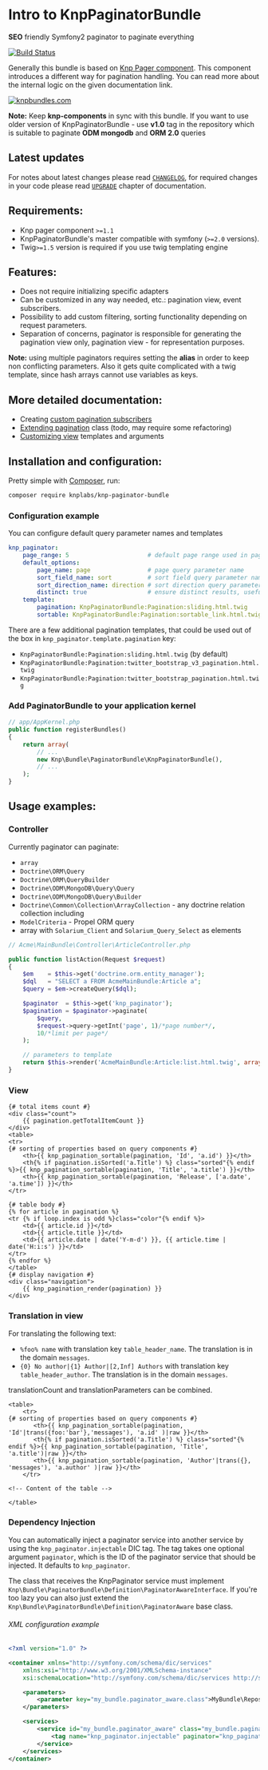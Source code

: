 # Intro to KnpPaginatorBundle

**SEO** friendly Symfony2 paginator to paginate everything

[![Build Status](https://travis-ci.org/KnpLabs/KnpPaginatorBundle.svg?branch=master)](https://travis-ci.org/KnpLabs/KnpPaginatorBundle)

Generally this bundle is based on [Knp Pager component][knp_component_pager]. This
component introduces a different way for pagination handling. You can read more about the
internal logic on the given documentation link.

[![knpbundles.com](http://knpbundles.com/KnpLabs/KnpPaginatorBundle/badge-short)](http://knpbundles.com/KnpLabs/KnpPaginatorBundle)

**Note:** Keep **knp-components** in sync with this bundle. If you want to use
older version of KnpPaginatorBundle - use **v1.0** tag in the repository which is
suitable to paginate **ODM mongodb** and **ORM 2.0** queries

## Latest updates

For notes about latest changes please read [`CHANGELOG`](https://github.com/KnpLabs/KnpPaginatorBundle/blob/master/CHANGELOG.md),
for required changes in your code please read [`UPGRADE`](https://github.com/KnpLabs/KnpPaginatorBundle/blob/master/Resources/doc/upgrade.md)
chapter of documentation.

## Requirements:

- Knp pager component `>=1.1`
- KnpPaginatorBundle's master compatible with symfony (`>=2.0` versions).
- Twig`>=1.5` version is required if you use twig templating engine

## Features:

- Does not require initializing specific adapters
- Can be customized in any way needed, etc.: pagination view, event subscribers.
- Possibility to add custom filtering, sorting functionality depending on request parameters.
- Separation of concerns, paginator is responsible for generating the pagination view only,
pagination view - for representation purposes.

**Note:** using multiple paginators requires setting the **alias** in order to keep non
conflicting parameters. Also it gets quite complicated with a twig template, since hash arrays cannot use
variables as keys.

## More detailed documentation:

- Creating [custom pagination subscribers][doc_custom_pagination_subscriber]
- [Extending pagination](#) class (todo, may require some refactoring)
- [Customizing view][doc_templates] templates and arguments

## Installation and configuration:

Pretty simple with [Composer](http://packagist.org), run:

```sh
composer require knplabs/knp-paginator-bundle
```


<a name="configuration"></a>

### Configuration example

You can configure default query parameter names and templates

```yaml
knp_paginator:
    page_range: 5                      # default page range used in pagination control
    default_options:
        page_name: page                # page query parameter name
        sort_field_name: sort          # sort field query parameter name
        sort_direction_name: direction # sort direction query parameter name
        distinct: true                 # ensure distinct results, useful when ORM queries are using GROUP BY statements
    template:
        pagination: KnpPaginatorBundle:Pagination:sliding.html.twig     # sliding pagination controls template
        sortable: KnpPaginatorBundle:Pagination:sortable_link.html.twig # sort link template
```

There are a few additional pagination templates, that could be used out of the box in `knp_paginator.template.pagination` key:

* `KnpPaginatorBundle:Pagination:sliding.html.twig` (by default)
* `KnpPaginatorBundle:Pagination:twitter_bootstrap_v3_pagination.html.twig`
* `KnpPaginatorBundle:Pagination:twitter_bootstrap_pagination.html.twig`

### Add PaginatorBundle to your application kernel

```php
// app/AppKernel.php
public function registerBundles()
{
    return array(
        // ...
        new Knp\Bundle\PaginatorBundle\KnpPaginatorBundle(),
        // ...
    );
}
```

## Usage examples:

### Controller

Currently paginator can paginate:

- `array`
- `Doctrine\ORM\Query`
- `Doctrine\ORM\QueryBuilder`
- `Doctrine\ODM\MongoDB\Query\Query`
- `Doctrine\ODM\MongoDB\Query\Builder`
- `Doctrine\Common\Collection\ArrayCollection` - any doctrine relation collection including
- `ModelCriteria` - Propel ORM query
- array with `Solarium_Client` and `Solarium_Query_Select` as elements

```php
// Acme\MainBundle\Controller\ArticleController.php

public function listAction(Request $request)
{
    $em    = $this->get('doctrine.orm.entity_manager');
    $dql   = "SELECT a FROM AcmeMainBundle:Article a";
    $query = $em->createQuery($dql);

    $paginator  = $this->get('knp_paginator');
    $pagination = $paginator->paginate(
        $query,
        $request->query->getInt('page', 1)/*page number*/,
        10/*limit per page*/
    );

    // parameters to template
    return $this->render('AcmeMainBundle:Article:list.html.twig', array('pagination' => $pagination));
}
```

### View

```jinja
{# total items count #}
<div class="count">
    {{ pagination.getTotalItemCount }}
</div>
<table>
<tr>
{# sorting of properties based on query components #}
    <th>{{ knp_pagination_sortable(pagination, 'Id', 'a.id') }}</th>
    <th{% if pagination.isSorted('a.Title') %} class="sorted"{% endif %}>{{ knp_pagination_sortable(pagination, 'Title', 'a.title') }}</th>
    <th>{{ knp_pagination_sortable(pagination, 'Release', ['a.date', 'a.time']) }}</th>
</tr>

{# table body #}
{% for article in pagination %}
<tr {% if loop.index is odd %}class="color"{% endif %}>
    <td>{{ article.id }}</td>
    <td>{{ article.title }}</td>
    <td>{{ article.date | date('Y-m-d') }}, {{ article.time | date('H:i:s') }}</td>
</tr>
{% endfor %}
</table>
{# display navigation #}
<div class="navigation">
    {{ knp_pagination_render(pagination) }}
</div>
```

### Translation in view
For translating the following text:
* ```%foo% name``` with translation key ```table_header_name```. The translation is in the domain ```messages```.
* ```{0} No author|{1} Author|[2,Inf] Authors``` with translation key ```table_header_author```. The translation is in the domain ```messages```.

translationCount and translationParameters can be combined.

```jinja
<table>
    <tr>
{# sorting of properties based on query components #}
       <th>{{ knp_pagination_sortable(pagination, 'Id'|trans({foo:'bar'},'messages'), 'a.id' )|raw }}</th>
       <th{% if pagination.isSorted('a.Title') %} class="sorted"{% endif %}>{{ knp_pagination_sortable(pagination, 'Title', 'a.title')|raw }}</th>
       <th>{{ knp_pagination_sortable(pagination, 'Author'|trans({}, 'messages'), 'a.author' )|raw }}</th>
    </tr>

<!-- Content of the table -->

</table>
```

### Dependency Injection

You can automatically inject a paginator service into another service by using the ```knp_paginator.injectable``` DIC tag.
The tag takes one optional argument ```paginator```, which is the ID of the paginator service that should be injected.
It defaults to ```knp_paginator```.

The class that receives the KnpPaginator service must implement ```Knp\Bundle\PaginatorBundle\Definition\PaginatorAwareInterface```.
If you're too lazy you can also just extend the ```Knp\Bundle\PaginatorBundle\Definition\PaginatorAware``` base class.

###### XML configuration example

```xml
<?xml version="1.0" ?>

<container xmlns="http://symfony.com/schema/dic/services"
    xmlns:xsi="http://www.w3.org/2001/XMLSchema-instance"
    xsi:schemaLocation="http://symfony.com/schema/dic/services http://symfony.com/schema/dic/services/services-1.0.xsd">

    <parameters>
        <parameter key="my_bundle.paginator_aware.class">MyBundle\Repository\PaginatorAwareRepository</parameter>
    </parameters>

    <services>
        <service id="my_bundle.paginator_aware" class="my_bundle.paginator_aware.class">
            <tag name="knp_paginator.injectable" paginator="knp_paginator" />
        </service>
    </services>
</container>
```

[knp_component_pager]: https://github.com/KnpLabs/knp-components/blob/master/doc/pager/intro.md "Knp Pager component introduction"
[doc_custom_pagination_subscriber]: https://github.com/KnpLabs/KnpPaginatorBundle/tree/master/Resources/doc/custom_pagination_subscribers.md "Custom pagination subscribers"
[doc_templates]: https://github.com/KnpLabs/KnpPaginatorBundle/tree/master/Resources/doc/templates.md "Customizing Pagination templates"

